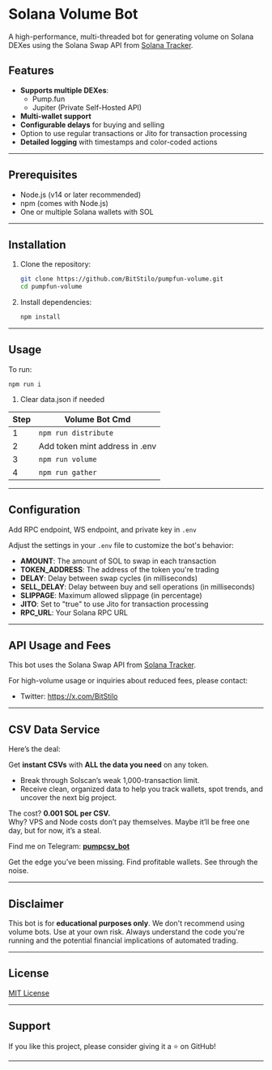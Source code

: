 # Solana Volume Bot  

A high-performance, multi-threaded bot for generating volume on Solana DEXes using the Solana Swap API from [Solana Tracker](https://docs.solanatracker.io).  


## Features  

- **Supports multiple DEXes**:  
  - Pump.fun  
  - Jupiter (Private Self-Hosted API)  
- **Multi-wallet support**   
- **Configurable delays** for buying and selling  
- Option to use regular transactions or Jito for transaction processing  
- **Detailed logging** with timestamps and color-coded actions  

---

## Prerequisites  

- Node.js (v14 or later recommended)  
- npm (comes with Node.js)  
- One or multiple Solana wallets with SOL  

---

## Installation  

1. Clone the repository:  
   ```bash  
   git clone https://github.com/BitStilo/pumpfun-volume.git
   cd pumpfun-volume  
   ```  

2. Install dependencies:  
   ```bash  
   npm install 
   ```  

---

## Usage  

To run: 

`npm run i`


1. Clear data.json if needed

| Step | Volume Bot Cmd                 |
| ---- | ------------------------------ |
| 1    | `npm run distribute`           |
| 2    | Add token mint address in .env |
| 3    | `npm run volume`               |
| 4    | `npm run gather`               |

---

## Configuration  

Add RPC endpoint, WS endpoint, and private key in `.env`

Adjust the settings in your `.env` file to customize the bot's behavior:  
- **AMOUNT**: The amount of SOL to swap in each transaction  
- **TOKEN_ADDRESS**: The address of the token you're trading  
- **DELAY**: Delay between swap cycles (in milliseconds)  
- **SELL_DELAY**: Delay between buy and sell operations (in milliseconds)  
- **SLIPPAGE**: Maximum allowed slippage (in percentage)  
- **JITO**: Set to "true" to use Jito for transaction processing  
- **RPC_URL**: Your Solana RPC URL  

---

## API Usage and Fees  

This bot uses the Solana Swap API from [Solana Tracker](https://docs.solanatracker.io).  

For high-volume usage or inquiries about reduced fees, please contact:  
- Twitter:  https://x.com/BitStilo

---

## CSV Data Service  

Here’s the deal:  

Get **instant CSVs** with **ALL the data you need** on any token.  
- Break through Solscan’s weak 1,000-transaction limit.  
- Receive clean, organized data to help you track wallets, spot trends, and uncover the next big project.  

The cost? **0.001 SOL per CSV.**  
Why? VPS and Node costs don’t pay themselves. Maybe it’ll be free one day, but for now, it’s a steal.  

Find me on Telegram: **[pumpcsv_bot](https://t.me/pumpcsv_bot)**  

Get the edge you’ve been missing. Find profitable wallets. See through the noise.  

---

## Disclaimer  

This bot is for **educational purposes only**. We don't recommend using volume bots. Use at your own risk. Always understand the code you're running and the potential financial implications of automated trading.  

---

## License  

[MIT License](LICENSE)  

---

## Support  

If you like this project, please consider giving it a ⭐️ on GitHub!  

--- 
